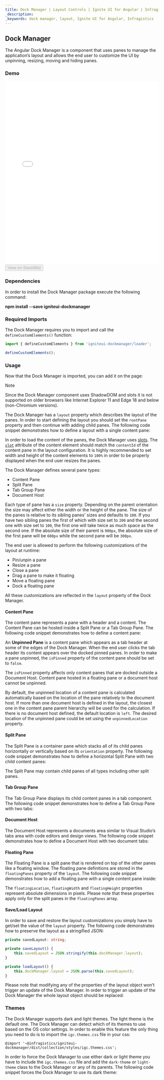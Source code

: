 ```yaml
---
title: Dock Manager | Layout Controls | Ignite UI for Angular | Infragistics
_description: 
_keywords: dock manager, layout, Ignite UI for Angular, Infragistics
---
```


## Dock Manager

The Angular Dock Manager is a component that uses panes to manage the application’s layout and allows the end user to customize the UI by unpinning, resizing, moving and hiding panes.

### Demo

<div class="sample-container loading" style="height: 600px">
    <iframe id="dock-manager-overview-iframe" src='{environment:dvDemosBaseUrl}/layouts/dock-manager-overview' width="100%" height="100%" seamless frameBorder="0" onload="onXPlatSampleIframeContentLoaded(this);"></iframe>
</div>
<div>
    <button data-localize="stackblitz" disabled class="stackblitz-btn" data-iframe-id="dock-manager-overview-iframe" data-demos-base-url="{environment:dvDemosBaseUrl}">View on StackBlitz
    </button>
</div>

<div class="divider--half"></div>

### Dependencies

In order to install the Dock Manager package execute the following command:

**npm install --save igniteui-dockmanager**

### Required Imports

The Dock Manager requires you to import and call the `defineCustomElements()` function:

```ts
import { defineCustomElements } from 'igniteui-dockmanager/loader';

defineCustomElements();
```

<div class="divider--half"></div>

### Usage

Now that the Dock Manager is imported, you can add it on the page:

> [!NOTE]
> Since the Dock Manager component uses ShadowDOM and slots it is not supported on older browsers like Internet Explorer 11 and Edge 18 and below (non-Chromium versions).

The Dock Manager has a `layout` property which describes the layout of the panes. In order to start defining the layout you should set the `rootPane` property and then continue with adding child panes. The following code snippet demonstrates how to define a layout with a single content pane:

In order to load the content of the panes, the Dock Manager uses [slots](https://developer.mozilla.org/en-US/docs/Web/HTML/Element/slot). The [`slot`](https://developer.mozilla.org/en-US/docs/Web/HTML/Global_attributes/slot) attribute of the content element should match the `contentId` of the content pane in the layout configuration. It is highly recommended to set width and height of the content elements to `100%` in order to be properly displayed when the end user resizes the panes.

The Dock Manager defines several pane types:

-   Content Pane
-   Split Pane
-   Tab Group Pane
-   Document Host

Each type of pane has a `size` property. Depending on the parent orientation the size may affect either the width or the height of the pane. The size of the panes is relative to its sibling panes' sizes and defaults to `100`. If you have two sibling panes the first of which with size set to `200` and the second one with size set to `100`, the first one will take twice as much space as the second one. If the absolute size of their parent is `900px`, the absolute size of the first pane will be `600px` while the second pane will be `300px`.

The end user is allowed to perform the following customizations of the layout at runtime:

-   Pin/unpin a pane
-   Resize a pane
-   Close a pane
-   Drag a pane to make it floating
-   Move a floating pane
-   Dock a floating pane

All these customizations are reflected in the `layout` property of the Dock Manager.

#### Content Pane

The content pane represents a pane with a header and a content. The Content Pane can be hosted inside a Split Pane or a Tab Group Pane. The following code snippet demonstrates how to define a content pane:

An **Unpinned Pane** is a content pane which appears as a tab header at some of the edges of the Dock Manager. When the end user clicks the tab header its content appears over the docked pinned panes. In order to make a pane unpinned, the `isPinned` property of the content pane should be set to `false`.

The `isPinned` property affects only content panes that are docked outside a Document Host. Content pane hosted in a floating pane or a document host cannot be unpinned.

By default, the unpinned location of a content pane is calculated automatically based on the location of the pane relatively to the document host. If more than one document host is defined in the layout, the closest one in the content pane parent hierarchy will be used for the calculation. If there is no document host defined, the default location is `left`. The desired location of the unpinned pane could be set using the `unpinnedLocation` property.

#### Split Pane

The Split Pane is a container pane which stacks all of its child panes horizontally or vertically based on its `orientation` property. The following code snippet demonstrates how to define a horizontal Split Pane with two child content panes:

The Split Pane may contain child panes of all types including other split panes.

#### Tab Group Pane

The Tab Group Pane displays its child content panes in a tab component. The following code snippet demonstrates how to define a Tab Group Pane with two tabs:

#### Document Host

The Document Host represents a documents area similar to Visual Studio’s tabs area with code editors and design views. The following code snippet demonstrates how to define a Document Host with two document tabs:

#### Floating Pane

The Floating Pane is a split pane that is rendered on top of the other panes like a floating window. The floating pane definitions are stored in the `floatingPanes` property of the `layout`. The following code snippet demonstrates how to add a floating pane with a single content pane inside:

The `floatingLocation`, `floatingWidth` and `floatingHeight` properties represent absolute dimensions in pixels. Please note that these properties apply only for the split panes in the `floatingPanes` array.

#### Save/Load Layout

In order to save and restore the layout customizations you simply have to get/set the value of the `layout` property. The following code demonstrates how to preserve the layout as a stringified JSON:

```ts
private savedLayout: string;

private saveLayout() {
    this.savedLayout = JSON.stringify(this.dockManager.layout);
}

private loadLayout() {
    this.dockManager.layout = JSON.parse(this.savedLayout);
}
```

Please note that modifying any of the properties of the layout object won’t trigger an update of the Dock Manager. In order to trigger an update of the Dock Manager the whole layout object should be replaced:

### Themes

The Dock Manager supports dark and light themes. The light theme is the default one. The Dock Manager can detect which of its themes to use based on the OS color settings. In order to enable this feature the only thing you need to do is to import the `igc.themes.css` file in your css:

    @import '~@infragistics/igniteui-dockmanager/dist/collection/styles/igc.themes.css';

In order to force the Dock Manager to use either dark or light theme you have to include the `igc.themes.css` file and add the `dark-theme` or `light-theme` class to the Dock Manager or any of its parents. The following code snippet forces the Dock Manager to use its dark theme:
